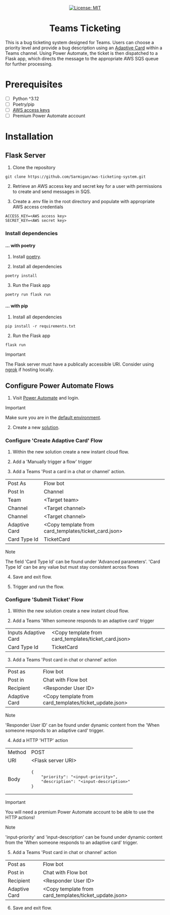 
<div align="center">

[![License: MIT](https://img.shields.io/badge/License-MIT-yellow.svg)](https://opensource.org/licenses/MIT)
# Teams Ticketing

</div>

This is a bug ticketing system designed for Teams. Users can choose a priority level and provide a bug description using an [Adaptive Card](https://learn.microsoft.com/en-us/adaptive-cards/) within a Teams channel. Using Power Automate, the ticket is then dispatched to a Flask app, which directs the message to the appropriate AWS SQS queue for further processing.

# Prerequisites
- [ ] Python ^3.12
- [ ] Poetry/pip
- [ ] [AWS access keys](https://docs.aws.amazon.com/IAM/latest/UserGuide/id_credentials_access-keys.html)
- [ ] Premium Power Automate account

# Installation

## Flask Server
1. Clone the repository
```
git clone https://github.com/Sarmigan/aws-ticketing-system.git
```

2. Retrieve an AWS access key and secret key for a user with permissions to create and send messages in SQS.

3. Create a .env file in the root directory and populate with appropriate AWS access credentials
```
ACCESS_KEY=<AWS access key>
SECRET_KEY=<AWS secret key>
```

### Install dependencies
#### ... with poetry
1. Install [poetry](https://python-poetry.org/docs/).

2. Install all dependencies
```
poetry install
```

3. Run the Flask app
```
poetry run flask run
```

#### ... with pip
1. Install all dependencies
```
pip install -r requirements.txt
```

2. Run the Flask app
```
flask run
```

> [!IMPORTANT]
> The Flask server must have a publically accessible URI. Consider using [ngrok](https://ngrok.com/) if hosting locally.

## Configure Power Automate Flows

1. Visit [Power Automate](https://make.powerautomate.com/) and login.

> [!IMPORTANT]
> Make sure you are in the [default environment](https://learn.microsoft.com/en-us/power-platform/admin/environments-overview#the-default-environment).

2. Create a new [solution](https://learn.microsoft.com/en-us/power-automate/overview-solution-flows).

### Configure 'Create Adaptive Card' Flow

1. Within the new solution create a new instant cloud flow.

2. Add a 'Manually trigger a flow' trigger

3. Add a Teams 'Post a card in a chat or channel' action.

<table>
<tr>
<td> Post As </td><td> Flow bot </td>
</tr>
<tr>
<td> Post In </td><td> Channel </td>
</tr>
<tr>
<td> Team </td><td> &lt;Target team&gt; </td>
</tr>
<tr>
<td> Channel </td><td> &lt;Target channel&gt; </td>
</tr>
<tr>
<td> Channel </td><td> &lt;Target channel&gt; </td>
</tr>
<tr>
<td> Adaptive Card </td><td> &lt;Copy template from card_templates/ticket_card.json&gt; </td>
</tr>
<tr>
<td> Card Type Id </td><td> TicketCard </td>
</tr>
</table>

> [!NOTE]
> The field 'Card Type Id' can be found under 'Advanced parameters'. 'Card Type Id' can be any value but must stay consistent across flows

4. Save and exit flow.

5. Trigger and run the flow.

### Configure 'Submit Ticket' Flow

1. Within the new solution create a new instant cloud flow.

2. Add a Teams 'When someone responds to an adaptive card' trigger

<table>
<tr>
<td> Inputs Adaptive Card </td><td> &lt;Copy template from card_templates/ticket_card.json&gt; </td>
</tr>
<tr>
<td> Card Type Id </td><td> TicketCard </td>
</tr>
</table>

3. Add a Teams 'Post card in chat or channel' action

<table>
<tr>
<td> Post as </td><td> Flow bot </td>
</tr>
<tr>
<td> Post in </td><td> Chat with Flow bot </td>
</tr>
<tr>
<td> Recipient </td><td> &lt;Responder User ID&gt; </td>
</tr>
<tr>
<td> Adaptive Card </td><td> &lt;Copy template from card_templates/ticket_update.json&gt; </td>
</tr>
</table>

> [!NOTE]
> 'Responder User ID' can be found under dynamic content from the 'When someone responds to an adaptive card' trigger.

4. Add a HTTP 'HTTP' action

<table>
<tr>
<td> Method </td><td> POST </td>
</tr>
<tr>
<td> URI </td><td> &lt;Flask server URI&gt; </td>
</tr>
<tr>
<td> Body </td><td>
<pre lang="json">
{
    "priority": "&lt;input-priority&gt;",
    "description": "&lt;input-description&gt;"
}
</pre>
</td>
</tr>
</table>

> [!IMPORTANT]
> You will need a premium Power Automate account to be able to use the HTTP actions!

> [!NOTE]
> 'input-priority' and 'input-description' can be found under dynamic content from the 'When someone responds to an adaptive card' trigger.

5. Add a Teams 'Post card in chat or channel' action

<table>
<tr>
<td> Post as </td><td> Flow bot </td>
</tr>
<tr>
<td> Post in </td><td> Chat with Flow bot </td>
</tr>
<tr>
<td> Recipient </td><td> &lt;Responder User ID&gt; </td>
</tr>
<tr>
<td> Adaptive Card </td><td> &lt;Copy template from card_templates/ticket_update.json&gt; </td>
</tr>
</table>

6. Save and exit flow.